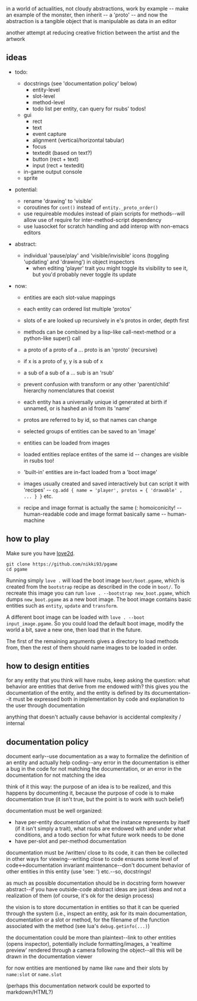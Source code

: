 in a world of actualities, not cloudy abstractions, work by example -- make an
example of the monster, then inherit -- a 'proto' -- and now the abstraction is
a tangible object that is manipulable as data in an editor 

another attempt at reducing creative friction between the artist and the artwork


ideas
-----

+ todo:
  - docstrings (see 'documentation policy' below)
    - entity-level
    - slot-level
    - method-level
    - todo list per entity, can query for rsubs' todos!
  - gui
    - rect
    - text
    - event capture
    - alignment (vertical/horizontal tabular)
    - focus
    - textedit (based on text?)
    - button (rect + text)
    - input (rect + textedit)
  - in-game output console
  - sprite

+ potential:
    - rename 'drawing' to 'visible'
    - coroutines for `cont()` instead of `entity._proto_order()`
    - use requireable modules instead of plain scripts for methods--will allow
      use of require for inter-method-script dependency
    - use luasocket for scratch handling and add interop with non-emacs editors

+ abstract:
    - individual 'pause/play' and 'visible/invisible' icons (toggling 'updating'
      and 'drawing') in object inspectors
        - when editing 'player' trait you might toggle its visibility to see it,
          but you'd probably never toggle its update


+ now:
    - entities are each slot-value mappings
    - each entity can ordered list multiple 'protos'
    - slots of e are looked up recursively in e's protos in order, depth first
    - methods can be combined by a lisp-like call-next-method or a python-like
      super() call

    - a proto of a proto of a ... proto is an 'rproto' (recursive)
    - if x is a proto of y, y is a sub of x
    - a sub of a sub of a ... sub is an 'rsub'
    - prevent confusion with transform or any other 'parent/child' hierarchy
      nomenclatures that coexist

    - each entity has a universally unique id generated at birth if unnamed, or
      is hashed an id from its 'name'
    - protos are referred to by id, so that names can change

    - selected groups of entities can be saved to an 'image'
    - entities can be loaded from images
    - loaded entities replace entites of the same id -- changes are visible in
      rsubs too!

    - 'built-in' entities are in-fact loaded from a 'boot image'
    - images usually created and saved interactively but can script it with
      'recipes' -- `cg.add { name = 'player', protos = { 'drawable' , ... } }`
      etc.
    - recipe and image format is actually the same (: homoiconicity! --
      human-readable code and image format basically same -- human-machine


how to play
-----------

Make sure you have [love2d](https://love2d.org/).

```
git clone https://github.com/nikki93/pgame
cd pgame
```

Running simply `love .` will load the boot image `boot/boot.pgame`, which is
created from the `bootstrap` recipe as described in the code in `boot/`. To
recreate this image you can run `love . --bootstrap new_boot.pgame`, which dumps
`new_boot.pgame` as a new boot image. The boot image contains basic entities
such as `entity`, `update` and `transform`.

A different boot image can be loaded with `love . --boot input_image.pgame`. So
you could load the default boot image, modify the world a bit, save a new one,
then load that in the future.

The first of the remaining arguments gives a directory to load methods from,
then the rest of them should name images to be loaded in order.


how to design entities
----------------------

for any entity that you think will have rsubs, keep asking the question:
    what behavior are entities that derive from me endowed with?
this gives you the documentation of the entity, and the entity is defined by its
documentation--it must be expressed both in implementation by code and
explanation to the user through documentation

anything that doesn't actually cause behavior is accidental complexity /
internal


documentation policy
--------------------

document early--use documentation as a way to formalize the definition of an
entity and actually help coding--any error in the documentation is either a bug
in the code for not matching the documentation, or an error in the documentation
for not matching the idea

think of it this way: the purpose of an idea is to be realized, and this happens
by documenting it, because the purpose of code is to make documentation true (it
isn't true, but the point is to work with such belief)

documentation must be well organized:
  - have per-entity documentation of what the instance represents by itself (if
    it isn't simply a trait), what rsubs are endowed with and under what
    conditions, and a todo section for what future work needs to be done
  - have per-slot and per-method documentation

documentation must be /written/ close to its code, it can then be collected in
other ways for viewing--writing close to code ensures some level of
code<->documentation invariant maintenance--don't document behavior of other
entities in this entity (use 'see: ') etc.--so, docstrings!

as much as possible documentation should be in docstring form however
abstract--if you have outside-code abstract ideas are just ideas and not a
realization of them (of course, it's ok for the design process)

the vision is to store documentation in entities so that it can be queried
through the system (i.e., inspect an entity, ask for its main documentation,
documentation or a slot or method, for the filename of the function associated
with the method (see lua's `debug.getinfo(...)`)

the documentation could be more than plaintext--link to other entities (opens
inspector), potentially include formatting/images, a 'realtime preview' rendered
through a camera following the object--all this will be drawn in the
documentation viewer

for now entities are mentioned by name like `name` and their slots by `name:slot` or `name.slot`

(perhaps this documentation network could be exported to markdown/HTML?)

